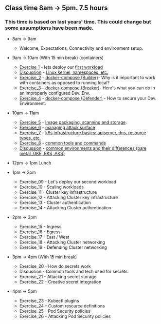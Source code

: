## Class time 8am -> 5pm. 7.5 hours 
### This time is based on last years' time. This could change but some assumptions have been made.


* 8am -> 9am
    * Welcome, Expectations, Connectivity and environment setup.

* 9am -> 10am (With 15 min break) (containers)
	* [Exercise_1](../Exercises/Build/FIRSTWORKLOAD.md) - lets deploy our [first workload](../Exercises/Build/FIRSTWORKLOAD.md)
	* [Discussion](https://docs.google.com/presentation/d/1W5gmw8x_ERPK_EHPNemk12-F2O05vSGp8yKdtxPJ4Gc/edit?usp=sharing) - [Linux kernel, namespaces, etc.](https://docs.google.com/presentation/d/1W5gmw8x_ERPK_EHPNemk12-F2O05vSGp8yKdtxPJ4Gc/edit?usp=sharing)
	* [Exercise_2](../Exercises/Build/build_e2.md) - [docker-compose (Builder)](../Exercises/Build/build_e2.md)-  Why is it important to work with containers as opposed to running local?
	* [Exercise_3](../Exercises/Break/break_e3.md) - [docker-compose (Breaker)](../Exercises/Break/break_e3.md)- Here's what you can do in an improperly configured Dev. Env.
	* [Exercise_4](../Exercises/Defend/defend_e4.md) - [docker-compose (Defender)](../Exercises/Defend/defend_e4.md) - How to secure your Dev. Environment.
	
* 10am -> 11am
	* [Exercise_5](../Exercises/Build/build_e5.md) - [Image packaging, scanning and storage](../Exercises/Build/build_e5.md).
	* [Exercise_6](../Exercises/Defend/defend_e6.md) - [managing attack surface](../Exercises/Defend/defend_e6.md)
	* [Exercise_7](../Exercises/Build/build_e7.md) - [k8s infrastructure basics: apiserver, dns, resource types, etc.](../Exercises/Build/build_e7.md)
	* [Exercise_8](../Exercises/Build/build_e8.md) - [common tools and commands](../Exercises/Build/build_e8.md)
	* [Discussion](https://docs.google.com/presentation/d/1TpoivL41TL-6t6rTEUfXONbwdIz8rMVUhJgCtO6qy5c/edit?usp=sharing) - [common environments and their differences (bare metal, GKE, EKS, AKS)](https://docs.google.com/presentation/d/1TpoivL41TL-6t6rTEUfXONbwdIz8rMVUhJgCtO6qy5c/edit?usp=sharing)
	
* 12pm -> 1pm Lunch

* 1pm -> 2pm
	* Exercise_09 - Let's deploy our second workload
	* Exercise_10 - Scaling workloads
	* Exercise_11 - Cluster key infrastructure
	* Exercise_12 - Attacking  Cluster key infrastructure
	* Exercise_13 - Cluster authentication
	* Exercise_14 - Attacking  Cluster authentication
	
* 2pm -> 3pm
	* Exercise_15 - Ingress
	* Exercise_16 - Egress
	* Exercise_17 - East / West
	* Exercise_18 - Attacking Cluster networking
	* Exercise_19 - Defending Cluster networking
	
* 3pm -> 4pm  (With 15 min break)
	* Exercise_20 - How do secrets work
	* Discussion  - Common tools and tech used for secrets.
	* Exercise_21 - Attacking secret storage
	* Exercise_22 - Creative secret integration
	
* 4pm -> 5pm
	* Exercise_23 - Kubectl plugins
	* Exercise_24 - Custom resource definitions
	* Exercise_25 - Pod Security policies
    * Exercise_26 - Attacking Pod Security policies
